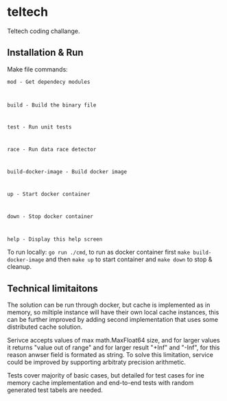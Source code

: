 # teltech

Teltech coding challange.

## Installation & Run

Make file commands:

<code>mod - Get dependecy modules

build - Build the binary file

test - Run unit tests

race - Run data race detector

build-docker-image - Build docker image

up - Start docker container

down - Stop docker container

help - Display this help screen</code>

To run locally: <code>go run ./cmd</code>, to run as docker container first <code>make build-docker-image</code> and then <code>make up</code> to start container and <code>make down</code> to stop & cleanup.

## Technical limitaitons

The solution can be run through docker, but cache is implemented as in memory, so miltiple instance will have their own local cache instances, this can be further improved by adding second implementation that uses some distributed cache solution.

Serivce accepts values of max math.MaxFloat64 size, and for larger values it returns "value out of range" and for larger result "+Inf" and "-Inf", for this reason anwser field is formated as string. To solve this limitation, service could be improved by supporting arbitraty precision arithmetic.

Tests cover majority of basic cases, but detailed for test cases for ine memory cache implementation and end-to-end tests with random generated test tabels are needed.

